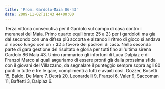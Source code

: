 ```yaml
---
title: 'Prom: Gardolo-Maia 86-43'
date: 2009-11-02T11:43:44+00:00
---
```

Terza vittoria consecutiva per il Gardolo sul campo di casa contro i meranesi del Maia. Primo quarto equilibrato 25 a 23 per i gardoloti ma già dal secondo con una difesa più accorta e alzando il ritmo di gioco si andava al riposo lungo con un + 22 a favore dei padroni di casa. Nella seconda parte di gara gestione del risultato e gloria per tutti fino all'ultima sirena Gardolo 86 Maia 43. Unico rammarico gli infortuni di Luca Dalpiaz e di Franzoi Marco ai quali auguriamo di essere pronti già dalla prossima sfida con il giovani del Villazzano, da segnalare il punteggio sempre sopra agli 80 punti in tutte e tre le gare, complimenti a tutti e avanti così. Gozzer, Bosetti 15, Baldo, De Mare 7, Deprà 20, Leonardelli 9, Franzoi 6, Valer 9, Saccoman 11, Baffetti 3, Dalpiaz 6.